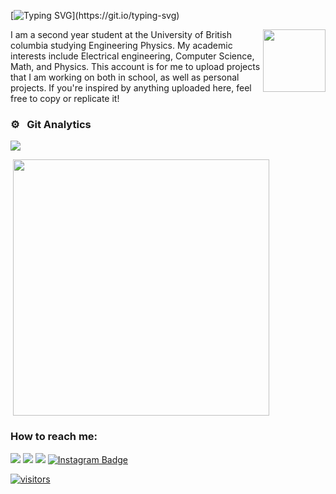 
[![Typing SVG](https://readme-typing-svg.herokuapp.com?vCenter=true&width=500&lines=Hello,+my+name+is+Itai;)](https://git.io/typing-svg)

<img src="https://user-images.githubusercontent.com/90986809/188566001-cabc114a-d1f0-4f8d-abb3-66b1a77b1dd4.gif" width="100" height="100" align="right" >
I am a second year student at the University of British columbia studying Engineering Physics. My academic interests include Electrical engineering, Computer Science, Math, and Physics. This account is for me to upload projects that I am working on both in school, as well as personal projects. If you're inspired by anything uploaded here, feel free to copy or replicate it!


### ⚙️ &nbsp; Git Analytics
 
<p><img align="center" src="https://github-readme-stats.vercel.app/api?username=itaiboss&theme=dark&show_icons=true" /></p>
<p>&nbsp;<img align="center" src="https://github-readme-stats.vercel.app/api/top-langs/?username=itaiboss&theme=dark&layout=compact" width="410" /></p>

### How to reach me: 
<p align="Left">
<a href="https://www.linkedin.com/in/ItaiBoss/"><img src="https://img.shields.io/badge/-LinkedIn%20-0077B5?style=for-the-badge&logo=Linkedin&logoColor=white"/></a>
<a href="mailto:itai.s.boss@gmail.com"><img src="https://img.shields.io/badge/-Email-D14836?style=for-the-badge&logo=Gmail&logoColor=white"/></a>
<a href="https://twitter.com/ItaiBoss"><img src="https://img.shields.io/badge/-Twitter-1DA1F2?style=for-the-badge&logo=twitter&logoColor=white"/></a>
<a href="https://www.instagram.com/itaiboss/"><img src="https://img.shields.io/badge/Instagram-22242d?logo=instagram&logoColor=white&style=for-the-badge" alt="Instagram Badge">
</p>

![visitors](https://visitor-badge.laobi.icu/badge?page_id=ItaiBoss.About-Me)
